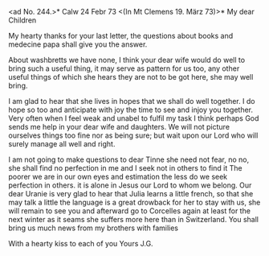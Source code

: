 <ad No. 244.>* Calw 24 Febr 73
 <(In Mt Clemens 19. März 73)>*
My dear Children

My hearty thanks for your last letter, the questions about books and medecine papa shall give you the answer.

About washbretts we have none, I think your dear wife would do well to bring such a useful thing, it may serve as pattern for us too, any other useful things of which she hears they are not to be got here, she may well bring.

I am glad to hear that she lives in hopes that we shall do well together. I do hope so too and anticipate with joy the time to see and injoy you together. Very often when I feel weak and unabel to fulfil my task I think perhaps God sends me help in your dear wife and daughters. We will not picture ourselves things too fine nor as being sure; but wait upon our Lord who will surely manage all well and right.

I am not going to make questions to dear Tinne she need not fear, no no, she shall find no perfection in me and I seek not in others to find it The poorer we are in our own eyes and estimation the less do we seek perfection in others. it is alone in Jesus our Lord to whom we belong. Our dear Uranie is very glad to hear that Julia learns a little french, so that she may talk a little the language is a great drowback for her to stay with us, she will remain to see you and afterward go to Corcelles again at least for the next winter as it seams she suffers more here than in Switzerland. You shall bring us much news from my brothers with families

With a hearty kiss to each of you
 Yours J.G.

